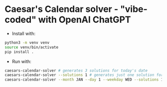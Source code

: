 # Caesar's Calendar solver - "vibe-coded" with OpenAI ChatGPT

- Install with:

```sh
python3 -m venv venv
source venv/bin/activate
pip install .
```

- Run with:

```sh
caesars-calendar-solver # generates 3 solutions for today's date
caesars-calendar-solver --solutions 1 # generates just one solution for today
caesars-calendar-solver --month JAN --day 1 --weekday WED --solutions 10 # generates 10 solutions for a certain day
```
